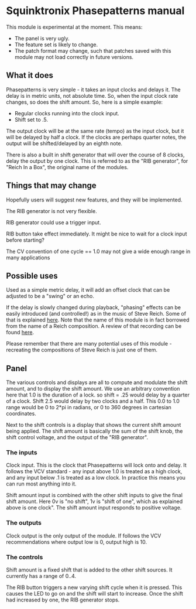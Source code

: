 # Squinktronix Phasepatterns manual

This module is experimental at the moment. This means:

* The panel is very ugly.
* The feature set is likely to change.
* The patch format may change, such that patches saved with this module may not load correctly in future versions.

## What it does

Phasepatterns is very simple - it takes an input clocks and delays it. The delay is in metric units, not absolute time. So, when the input clock rate changes, so does the shift amount. So, here is a simple example:

* Regular clocks running into the clock input.
* Shift set to .5.

The output clock will be at the same rate (tempo) as the input clock, but it will be delayed by half a clock. If the clocks are perhaps quarter notes, the output will be shifted/delayed by an eighth note.

There is also a built in shift generator that will over the course of 8 clocks, delay the output by one clock. This is referred to as the "RIB generator", for "Reich In a Box", the original name of the modules.

## Things that may change

Hopefully users will suggest new features, and they will be implemented.

The RIB generator is not very flexible.

RIB generator could use a trigger input.

RIB button take effect immediately. It might be nice to wait for a clock input before starting?

The CV convention of one cycle == 1.0 may not give a wide enough range in many applications

## Possible uses

Used as a simple metric delay, it will add an offset clock that can be adjusted to be a "swing" or an echo.

If the delay is slowly changed during playback, "phasing" effects can be easily introduced (and controlled!) as in the music of Steve Reich. Some of that is explained [here](https://en.wikipedia.org/wiki/Piano_Phase). Note that the name of this module is in fact borrowed from the name of a Reich composition. A review of that recording can be found [here](https://pitchfork.com/reviews/albums/21584-four-organs-phase-patterns/).

Please remember that there are many potential uses of this module - recreating the compositions of Steve Reich is just one of them.

## Panel

The various controls and displays are all to compute and modulate the shift amount, and to display the shift amount. We use an arbitrary convention here that 1.0 is the duration of a lock. so shift = .25 would delay by a quarter of a clock. Shift 2.5 would delay by two clocks and a half. This 0.0 to 1.0 range would be 0 to 2*pi in radians, or 0 to 360 degrees in cartesian coordinates.

Next to the shift controls is a display that shows the current shift amount being applied. The shift amount is basically the sum of the shift knob, the shift control voltage, and the output of the "RIB generator".

### The inputs

Clock input. This is the clock that Phasepatterns will lock onto and delay. It follows the VCV standard - any input above 1.0 is treated as a high clock, and any input below .1 is treated as a low clock. In practice this means you can run most anything into it.

Shift amount input is combined with the other shift inputs to give the final shift amount. Here 0v is "no shift", 1v is "shift of one", which as explained above is one clock". The shift amount input responds to positive voltage.

### The outputs

Clock output is the only output of the module. If follows the VCV recommendations where output low is 0, output high is 10.

### The controls

Shift amount is a fixed shift that is added to the other shift sources. It currently has a range of 0..4.

The RIB button triggers a new varying shift cycle when it is pressed. This causes the LED to go on and the shift will start to increase. Once the shift had increased by one, the RIB generator stops.
